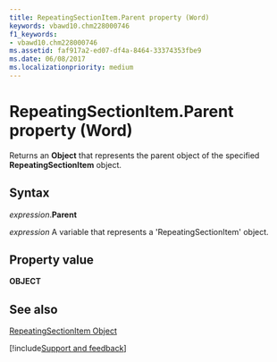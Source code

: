 ```yaml
---
title: RepeatingSectionItem.Parent property (Word)
keywords: vbawd10.chm228000746
f1_keywords:
- vbawd10.chm228000746
ms.assetid: faf917a2-ed07-df4a-8464-33374353fbe9
ms.date: 06/08/2017
ms.localizationpriority: medium
---
```



# RepeatingSectionItem.Parent property (Word)

Returns an **Object** that represents the parent object of the specified **RepeatingSectionItem** object.


## Syntax

_expression_.**Parent**

_expression_ A variable that represents a 'RepeatingSectionItem' object.


## Property value

 **OBJECT**


## See also


[RepeatingSectionItem Object](Word.repeatingsectionitem.md)

[!include[Support and feedback](~/includes/feedback-boilerplate.md)]